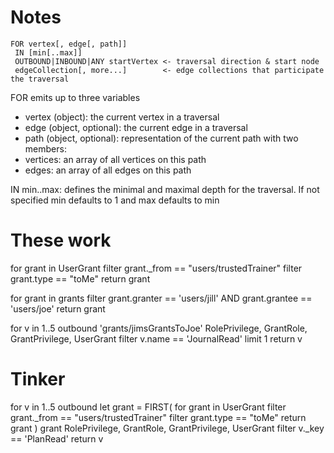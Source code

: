 # Notes


```
FOR vertex[, edge[, path]]
 IN [min[..max]]
 OUTBOUND|INBOUND|ANY startVertex <- traversal direction & start node
 edgeCollection[, more...]        <- edge collections that participate the traversal
```

FOR emits up to three variables
* vertex (object): the current vertex in a traversal
* edge (object, optional): the current edge in a traversal
* path (object, optional): representation of the current path with two members:
* vertices: an array of all vertices on this path
* edges: an array of all edges on this path

IN min..max: defines the minimal and maximal depth for the
traversal. If not specified min defaults to 1 and max defaults to min


# These work

for grant in UserGrant
    filter grant._from == "users/trustedTrainer"
    filter grant.type == "toMe"
    return grant

for grant in grants
    filter grant.granter == 'users/jill' AND grant.grantee == 'users/joe'
    return grant

for v in 1..5
  outbound 'grants/jimsGrantsToJoe'
  RolePrivilege, GrantRole, GrantPrivilege, UserGrant
  filter v.name == 'JournalRead'
  limit 1
  return v


# Tinker

for v in 1..5 outbound
  let grant = FIRST(
    for grant in UserGrant
        filter grant._from == "users/trustedTrainer"
        filter grant.type == "toMe"
        return grant
    )
  grant
  RolePrivilege, GrantRole, GrantPrivilege, UserGrant
  filter v._key == 'PlanRead'
  return v

